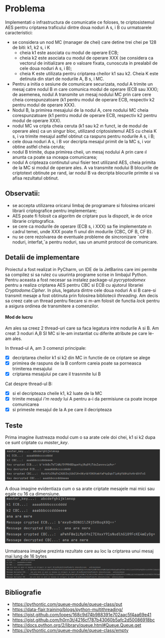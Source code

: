 # Problema 

Implementati o infrastructura de comunicatie ce foloses, te criptosistemul AES pentru criptarea traficului
dintre doua noduri A s, i B cu urmatoarele caracteristici:

- se considera un nod MC (manager de chei) care detine trei chei pe 128 de biti: k1, k2 s, i K
  * cheia k1 este asociata cu modul de operare ECB;
  * cheia k2 este asociata cu modul de operare XXX (se considera ca vectorul de initializare are o
      valoare fixata, cunoscuta in prealabil de cele doua noduri A s, i B);
  * cheia K este utilizata pentru criptarea cheilor k1 sau k2. Cheia K este detinuta din start de
      nodurile A, B s, i MC.
- Pentru a initia o sesiune de comunicare securizata, nodul A trimite un mesaj catre nodul B ın care
comunica modul de operare (ECB sau XXX); de asemenea, nodul A transmite un mesaj nodului MC
prin care cere cheia corespunzatoare (k1 pentru modul de operare ECB, respectiv k2 pentru modul de
operare XXX).
- Nodul B, la primirea mesajului de la nodul A, cere nodului MC cheia corespunzatoare (k1 pentru
modul de operare ECB, respectiv k2 pentru modul de operare XXX).
- nodul MC va cripta cheia ceruta (k1 sau k2 ın funct, ie de modul de operare ales) ca un singur bloc,
utilizand criptosistemul AES cu cheia K s, i va trimite mesajul astfel obtinut ca raspuns pentru nodurile
A s, i B;
- cele doua noduri A s, i B vor decripta mesajul primit de la MC s, i vor obtine astfel cheia ceruta;
- nodul B trimite, dupa primirea cheii, un mesaj nodului A prin care ıl anunta ca poate sa ınceapa
comunicarea;
- nodul A cripteaza continutul unui fisier text utilizand AES, cheia primita de la MC si modul de operare
ales. A va transmite nodului B blocurile de criptotext obtinute pe rand, iar nodul B va decripta blocurile
primite si va afisa rezultatul obtinut.

## Observatii:

- se accepta utilizarea oricarui limbaj de programare si folosirea oricarei librarii criptografice pentru
implementare;
- AES poate fi folosit ca algoritm de criptare pus la dispozit, ie de orice librarie criptografica.
- se cere ca modurile de operare (ECB s, i XXX) sa fie implementate ın cadrul temei, unde XXX poate fi
unul din modurile {CBC, OF B, CF B}.
- nu se cere rezolvarea de eventuale probleme de sincronizare ˆıntre noduri, interfat,˘a pentru noduri, sau
un anumit protocol de comunicare.

## Detalii de implementare

Proiectul a fost realizat in PyCharm, un IDE de la JetBarins care imi permite sa compilez si sa rulez cu usurinta programe scrise in limbajul Python.
Pentru aceasta a fost necesar sa instalez package-ul *pycryptodomex* pentru a realiza criptarea AES pentru CBC si ECB cu ajutorul librariei *Cryptodome.Cipher*.
In plus, legatura dintre cele doua noduri A si B care-si transmit mesaje a fost obtinuta prin folosirea bibliotecii *threading*. Am decis sa creez cate un thread pentru fiecare si m-am folosit de functia *lock* pentru a asigura ordinea de transmitere a comenzilor. 

#### Mod de lucru

Am ales sa creez 2 thread-uri care sa faca legatura intre nodurile A si B. Am creat 3 noduri A,B SI MC si le-am instantiat cu diferite atribute pe care le-am ales. 

In thread-ul A, am 3 comenzi principale:
- [x] decriptarea cheilor k1 si k2 din MC in functie de ce criptare se alege
- [x] primirea de raspuns de la B conform careia poate sa porneasca trimiterea mesajului
- [x] criptarea mesajului pe care il trasnmite lui B

Cat despre thread-ul B:
- [x] si el decripteaza cheile k1, k2 luate de la MC
- [x] trimite mesajul *i'm ready* lui A pentru a-i da permisiune ca poate incepe comunicarea
- [x] si primeste mesajul de la A pe care il decripteaza

## Teste

Prima imagine ilustreaza modul cum o sa arate cele doi chei, k1 si k2 dupa ce sunt criptate cu *master_key*.

![img_1.png](img_1.png)

A doua imagine evidentiaza cum o sa arate criptate mesajele mai mici sau egale cu 16 ca dimensiune. 
![img_2.png](img_2.png)
 
Urmatoarea imagine prezinta rezultate care au loc la criptarea unui mesaj mai lung de 16 bytes
![img_5.png](img_5.png)

## Bibliografie
* https://pythontic.com/queue-module/queue-class/put
* https://data-flair.training/blogs/python-multithreading/
* https://gist.github.com/lopes/168c9d74b988391e702aac5f4aa69e41
* https://gist.github.com/h0rn3t/4216cf787b43060b5afc2d50086918bc
* https://docs.python.org/2/library/queue.html#Queue.Queue.get
* https://pythontic.com/queue-module/queue-class/empty

